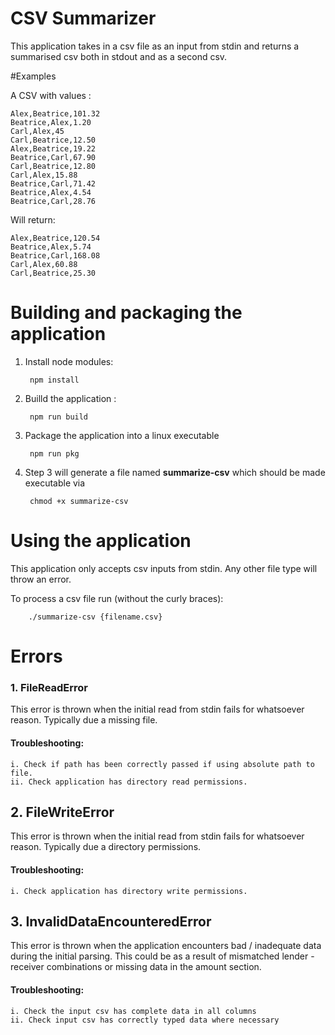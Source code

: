 # CSV Summarizer
This application takes in a csv file as an input from stdin and returns a summarised csv both in stdout and as a second csv.

#Examples

A CSV with values :

    Alex,Beatrice,101.32
    Beatrice,Alex,1.20
    Carl,Alex,45
    Carl,Beatrice,12.50
    Alex,Beatrice,19.22
    Beatrice,Carl,67.90
    Carl,Beatrice,12.80
    Carl,Alex,15.88
    Beatrice,Carl,71.42
    Beatrice,Alex,4.54
    Beatrice,Carl,28.76

Will return:

    Alex,Beatrice,120.54
    Beatrice,Alex,5.74
    Beatrice,Carl,168.08
    Carl,Alex,60.88
    Carl,Beatrice,25.30

# Building and packaging the application

  
1. Install node modules:

        npm install  

2. Builld the application :

        npm run build

3. Package the application into a linux executable

        npm run pkg

4. Step 3 will generate a file named **summarize-csv** which should be made executable via

        chmod +x summarize-csv
        

# Using the application
  
  This application only accepts csv inputs from stdin. Any other file type will throw an error.
  
  To process a csv file run (without the curly braces):
  
        ./summarize-csv {filename.csv}
        
# Errors

   ### 1. FileReadError
  
  This error is thrown when the initial read from stdin fails for whatsoever reason. Typically due a missing file. 
  
  #### Troubleshooting:
    i. Check if path has been correctly passed if using absolute path to file.
    ii. Check application has directory read permissions.

  
  ## 2.  FileWriteError

  This error is thrown when the initial read from stdin fails for whatsoever reason. Typically due a directory permissions. 

  #### Troubleshooting:
    i. Check application has directory write permissions.

## 3. InvalidDataEncounteredError
  
  This error is thrown when the application encounters bad / inadequate data during the initial parsing. This could be as a result of mismatched
  lender - receiver combinations or missing data in the amount section.

  #### Troubleshooting:
    i. Check the input csv has complete data in all columns
    ii. Check input csv has correctly typed data where necessary


  
